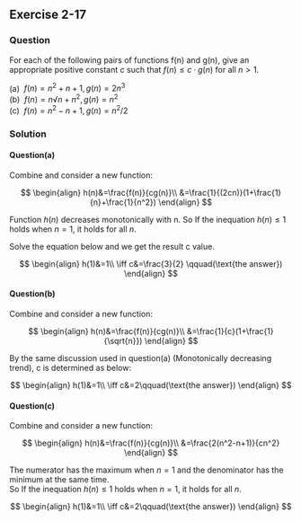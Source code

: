## Exercise 2-17
### Question

For each of the following pairs of functions f(n) and g(n), give an appropriate
positive constant $c$ such that $f(n) ≤ c · g(n)$ for all $n > 1$.  

(a) &nbsp;$f(n) = n^2 + n + 1, g(n)=2n^3$  
(b) &nbsp;$f(n) = n√n + n^2, g(n) = n^2$  
(c) &nbsp;$f(n) = n^2 − n + 1, g(n) = n^2/2$  

### Solution

#### Question(a)

Combine and consider a new function:

$$
\begin{align}
h(n)&=\frac{f(n)}{cg(n)}\\
    &=\frac{1}{(2cn)}(1+\frac{1}{n}+\frac{1}{n^2})
\end{align}
$$

Function $h(n)$ decreases monotonically with n. So If the inequation $h(n)\le1$ holds when $n=1$, it holds for all $n$.

Solve the equation below and we get the result c value.

$$
\begin{align}
h(1)&=1\\
\iff c&=\frac{3}{2} \qquad(\text{the answer})
\end{align}
$$

#### Question(b)

Combine and consider a new function:

$$
\begin{align}
h(n)&=\frac{f(n)}{cg(n)}\\
    &=\frac{1}{c}(1+\frac{1}{\sqrt{n}})
\end{align}
$$

By the same discussion used in question(a) (Monotonically decreasing trend), c is determined as below:

$$
\begin{align}
h(1)&=1\\
\iff c&=2\qquad(\text{the answer})
\end{align}
$$

#### Question(c)

Combine and consider a new function:

$$
\begin{align}
h(n)&=\frac{f(n)}{cg(n)}\\
    &=\frac{2(n^2-n+1)}{cn^2}
\end{align}
$$

The numerator has the maximum when $n=1$ and the denominator has the minimum at the same time.  
So If the inequation $h(n)\le1$ holds when $n=1$, it holds for all $n$.

$$
\begin{align}
h(1)&=1\\
\iff c&=2\qquad(\text{the answer})
\end{align}
$$